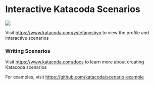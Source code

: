 # Interactive Katacoda Scenarios

[![](http://shields.katacoda.com/katacoda/ystefanyshyn/count.svg)](https://www.katacoda.com/ystefanyshyn "Get your profile on Katacoda.com")

Visit https://www.katacoda.com/ystefanyshyn to view the profile and interactive scenarios

### Writing Scenarios
Visit https://www.katacoda.com/docs to learn more about creating Katacoda scenarios

For examples, visit https://github.com/katacoda/scenario-example

